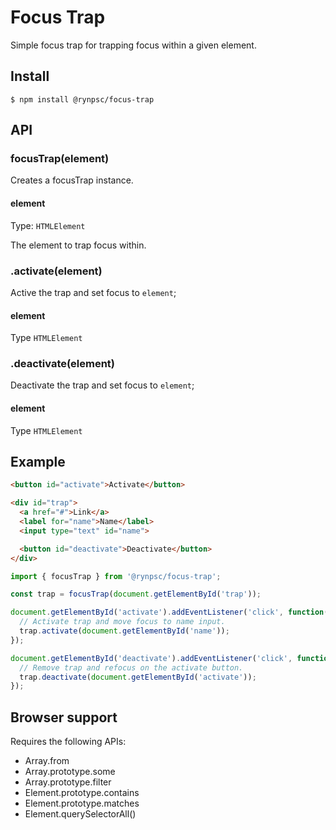 # Focus Trap

Simple focus trap for trapping focus within a given element.

## Install

```
$ npm install @rynpsc/focus-trap
```

## API

### focusTrap(element)

Creates a focusTrap instance.

#### element

Type: `HTMLElement`

The element to trap focus within.

### .activate(element)

Active the trap and set focus to `element`;

#### element

Type `HTMLElement`

### .deactivate(element)

Deactivate the trap and set focus to `element`;

#### element

Type `HTMLElement`

## Example

```html
<button id="activate">Activate</button>

<div id="trap">
  <a href="#">Link</a>
  <label for="name">Name</label>
  <input type="text" id="name">

  <button id="deactivate">Deactivate</button>
</div>
```

```js
import { focusTrap } from '@rynpsc/focus-trap';

const trap = focusTrap(document.getElementById('trap'));

document.getElementById('activate').addEventListener('click', function() {
  // Activate trap and move focus to name input.
  trap.activate(document.getElementById('name'));
});

document.getElementById('deactivate').addEventListener('click', function() {
  // Remove trap and refocus on the activate button.
  trap.deactivate(document.getElementById('activate'));
});
```

## Browser support

Requires the following APIs:

- Array.from
- Array.prototype.some
- Array.prototype.filter
- Element.prototype.contains
- Element.prototype.matches
- Element​.query​SelectorAll()
